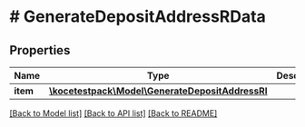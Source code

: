 # # GenerateDepositAddressRData

## Properties

Name | Type | Description | Notes
------------ | ------------- | ------------- | -------------
**item** | [**\kocetestpack\Model\GenerateDepositAddressRI**](GenerateDepositAddressRI.md) |  |

[[Back to Model list]](../../README.md#models) [[Back to API list]](../../README.md#endpoints) [[Back to README]](../../README.md)
